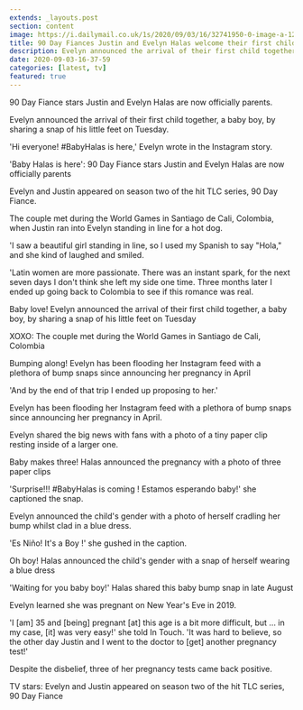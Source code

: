 ```yaml
---
extends: _layouts.post
section: content
image: https://i.dailymail.co.uk/1s/2020/09/03/16/32741950-0-image-a-12_1599146640636.jpg 
title: 90 Day Fiances Justin and Evelyn Halas welcome their first child together 
description: Evelyn announced the arrival of their first child together, a baby boy, by sharing a snap of his little feet. Hi everyone! #BabyHalas is here, Evelyn wrote in the Instagram story. 
date: 2020-09-03-16-37-59 
categories: [latest, tv] 
featured: true 
--- 
```

90 Day Fiance stars Justin and Evelyn Halas are now officially parents.

Evelyn announced the arrival of their first child together, a baby boy, by sharing a snap of his little feet on Tuesday. 

'Hi everyone! #BabyHalas is here,' Evelyn wrote in the Instagram story. 

'Baby Halas is here': 90 Day Fiance stars Justin and Evelyn Halas are now officially parents

Evelyn and Justin appeared on season two of the hit TLC series, 90 Day Fiance.

The couple met during the World Games in Santiago de Cali, Colombia, when Justin ran into Evelyn standing in line for a hot dog.

'I saw a beautiful girl standing in line, so I used my Spanish to say "Hola," and she kind of laughed and smiled.

'Latin women are more passionate. There was an instant spark, for the next seven days I don't think she left my side one time. Three months later I ended up going back to Colombia to see if this romance was real.

Baby love! Evelyn announced the arrival of their first child together, a baby boy, by sharing a snap of his little feet on Tuesday

XOXO: The couple met during the World Games in Santiago de Cali, Colombia

Bumping along! Evelyn has been flooding her Instagram feed with a plethora of bump snaps since announcing her pregnancy in April

'And by the end of that trip I ended up proposing to her.'

Evelyn has been flooding her Instagram feed with a plethora of bump snaps since announcing her pregnancy in April.

Evelyn shared the big news with fans with a photo of a tiny paper clip resting inside of a larger one.

Baby makes three! Halas announced the pregnancy with a photo of three paper clips

'Surprise!!! #BabyHalas is coming ! Estamos esperando baby!' she captioned the snap.

Evelyn announced the child's gender with a photo of herself cradling her bump whilst clad in a blue dress.

'Es Niño! It's a Boy !' she gushed in the caption.

Oh boy! Halas announced the child's gender with a snap of herself wearing a blue dress

'Waiting for you baby boy!' Halas shared this baby bump snap in late August

Evelyn learned she was pregnant on New Year's Eve in 2019.

'I [am] 35 and [being] pregnant [at] this age is a bit more difficult, but … in my case, [it] was very easy!' she told In Touch. 'It was hard to believe, so the other day Justin and I went to the doctor to [get] another pregnancy test!'

Despite the disbelief, three of her pregnancy tests came back positive.

TV stars: Evelyn and Justin appeared on season two of the hit TLC series, 90 Day Fiance

